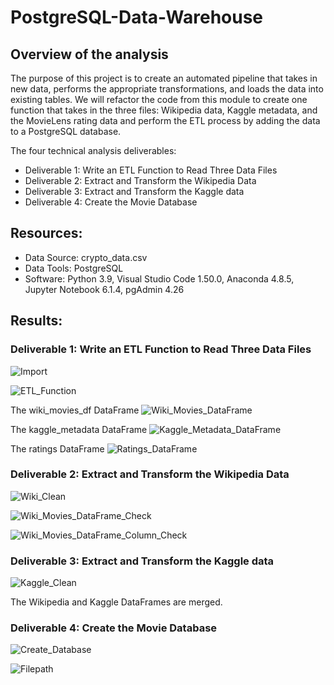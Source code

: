 # PostgreSQL-Data-Warehouse

## Overview of the analysis
The purpose of this project is to create an automated pipeline that takes in new data, performs the appropriate transformations, and loads the data into existing tables. We will refactor the code from this module to create one function that takes in the three files: Wikipedia data, Kaggle metadata, and the MovieLens rating data and perform the ETL process by adding the data to a PostgreSQL database. 

The four technical analysis deliverables:

- Deliverable 1: Write an ETL Function to Read Three Data Files
- Deliverable 2: Extract and Transform the Wikipedia Data
- Deliverable 3: Extract and Transform the Kaggle data
- Deliverable 4: Create the Movie Database

## Resources:
- Data Source: crypto_data.csv
- Data Tools: PostgreSQL
- Software: Python 3.9, Visual Studio Code 1.50.0, Anaconda 4.8.5, Jupyter Notebook 6.1.4, pgAdmin 4.26 

## Results:

### Deliverable 1: Write an ETL Function to Read Three Data Files
![Import](./Resources/Import.png)

![ETL_Function](./Resources/ETL_Function.png)

The wiki_movies_df DataFrame
![Wiki_Movies_DataFrame](./Resources/Wiki_Movies_DataFrame.png)

The kaggle_metadata DataFrame
![Kaggle_Metadata_DataFrame](./Resources/Kaggle_Metadata_DataFrame.png)

The ratings DataFrame
![Ratings_DataFrame](./Resources/Ratings_DataFrame.png)

### Deliverable 2: Extract and Transform the Wikipedia Data

![Wiki_Clean](./Resources/Wiki_Clean.png)

![Wiki_Movies_DataFrame_Check](./Resources/Wiki_Movies_DataFrame_Check.png)

![Wiki_Movies_DataFrame_Column_Check](./Resources/Wiki_Movies_DataFrame_Column_Check.png)

###  Deliverable 3: Extract and Transform the Kaggle data

![Kaggle_Clean](./Resources/Kaggle_Clean.png)

The Wikipedia and Kaggle DataFrames are merged.

### Deliverable 4: Create the Movie Database

![Create_Database](./Resources/Create_Database.png)

![Filepath](./Resources/filepath.png)

